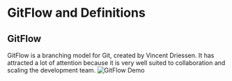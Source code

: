 # GitFlow and Definitions
## GitFlow
GitFlow is a branching model for Git, created by Vincent Driessen. It has attracted a lot of attention because it is very well suited to collaboration and scaling the development team.
![GitFlow Demo](/MiniProject_1/git-model.png)
